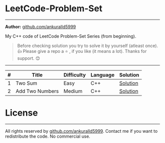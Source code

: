 # LeetCode-Problem-Set
***
**Author:** [github.com/ankuralld5999](https://github.com/ankuralld5999 "Ankur Singh")

My C++ code of LeetCode Problem-Set Series (from beginning).

> Before checking solution you try to solve it by yourself (atleast once).👍
> Please give a repo a ⭐ , if you like (it means a lot).
> Thanks for support. 😊
***

| \#  | Title           | Difficulty | Language | Solution     |
| --- | --------------- | ---------- | -------- | ------------ |
| 1   | Two Sum         | Easy       | C++      | [Solution](https://github.com/ankuralld5999/LeetCode-Problems/blob/main/LeetCode%20Problem-Set/1.%20Add%20Two/README.md "Two Sum") |
| 2   | Add Two Numbers | Medium     | C++      | [Solution]() |



# License
***
All rights reserved by [github.com/ankuralld5999](https://github.com/ankuralld5999 "Ankur Singh"). Contact me if you want to redistribute the code. No commercial use.

